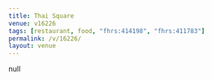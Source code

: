 ```yaml
---
title: Thai Square
venue: v16226
tags: [restaurant, food, "fhrs:414198", "fhrs:411783"]
permalink: /v/16226/
layout: venue
---
```

null